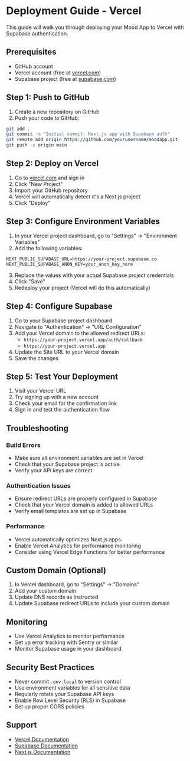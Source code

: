 # Deployment Guide - Vercel

This guide will walk you through deploying your Mood App to Vercel with Supabase authentication.

## Prerequisites

- GitHub account
- Vercel account (free at [vercel.com](https://vercel.com))
- Supabase project (free at [supabase.com](https://supabase.com))

## Step 1: Push to GitHub

1. Create a new repository on GitHub
2. Push your code to GitHub:

```bash
git add .
git commit -m "Initial commit: Next.js app with Supabase auth"
git remote add origin https://github.com/yourusername/moodapp.git
git push -u origin main
```

## Step 2: Deploy on Vercel

1. Go to [vercel.com](https://vercel.com) and sign in
2. Click "New Project"
3. Import your GitHub repository
4. Vercel will automatically detect it's a Next.js project
5. Click "Deploy"

## Step 3: Configure Environment Variables

1. In your Vercel project dashboard, go to "Settings" → "Environment Variables"
2. Add the following variables:

```
NEXT_PUBLIC_SUPABASE_URL=https://your-project.supabase.co
NEXT_PUBLIC_SUPABASE_ANON_KEY=your_anon_key_here
```

3. Replace the values with your actual Supabase project credentials
4. Click "Save"
5. Redeploy your project (Vercel will do this automatically)

## Step 4: Configure Supabase

1. Go to your Supabase project dashboard
2. Navigate to "Authentication" → "URL Configuration"
3. Add your Vercel domain to the allowed redirect URLs:
   - `https://your-project.vercel.app/auth/callback`
   - `https://your-project.vercel.app`
4. Update the Site URL to your Vercel domain
5. Save the changes

## Step 5: Test Your Deployment

1. Visit your Vercel URL
2. Try signing up with a new account
3. Check your email for the confirmation link
4. Sign in and test the authentication flow

## Troubleshooting

### Build Errors
- Make sure all environment variables are set in Vercel
- Check that your Supabase project is active
- Verify your API keys are correct

### Authentication Issues
- Ensure redirect URLs are properly configured in Supabase
- Check that your Vercel domain is added to allowed URLs
- Verify email templates are set up in Supabase

### Performance
- Vercel automatically optimizes Next.js apps
- Enable Vercel Analytics for performance monitoring
- Consider using Vercel Edge Functions for better performance

## Custom Domain (Optional)

1. In Vercel dashboard, go to "Settings" → "Domains"
2. Add your custom domain
3. Update DNS records as instructed
4. Update Supabase redirect URLs to include your custom domain

## Monitoring

- Use Vercel Analytics to monitor performance
- Set up error tracking with Sentry or similar
- Monitor Supabase usage in your dashboard

## Security Best Practices

- Never commit `.env.local` to version control
- Use environment variables for all sensitive data
- Regularly rotate your Supabase API keys
- Enable Row Level Security (RLS) in Supabase
- Set up proper CORS policies

## Support

- [Vercel Documentation](https://vercel.com/docs)
- [Supabase Documentation](https://supabase.com/docs)
- [Next.js Documentation](https://nextjs.org/docs) 